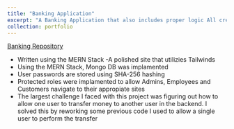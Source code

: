 ```yaml
---
title: "Banking Application"
excerpt: "A Banking Application that also includes proper logic All created inside the MERN Stack<br/><img src='../images/BankingFrontEnd.gif'>"
collection: portfolio
---
```

[Banking Repository](https://github.com/BoyWonder64/GroupProject3750-Hangman)

- Written using the MERN Stack 
-A polished site that utilizies Tailwinds
- Using the MERN Stack, Mongo DB was implamented
- User passwords are stored using SHA-256 hashing
- Protected roles were implamented to allow Admins, Employees and Customers navigate to their appropiate sites
- The largest challenge I faced with this project was figuring out how to allow one user to transfer money to another user in the backend. I solved this by reworking some previous code I used to allow a single user to perform the transfer
